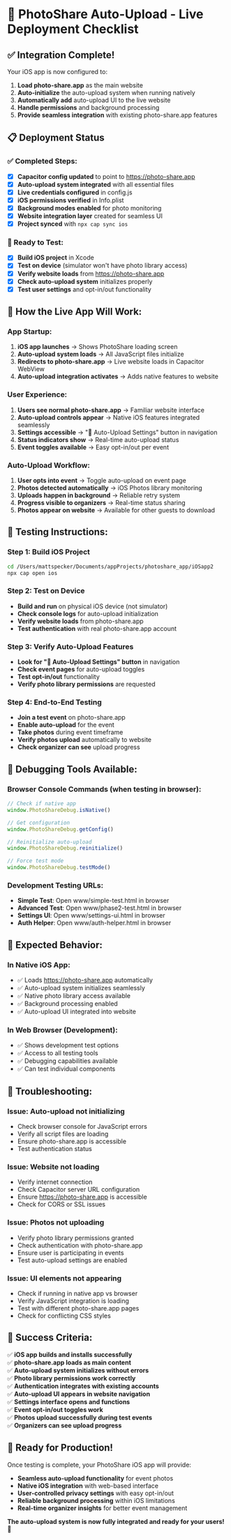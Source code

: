 # 🚀 PhotoShare Auto-Upload - Live Deployment Checklist

## ✅ **Integration Complete!**

Your iOS app is now configured to:
1. **Load photo-share.app** as the main website
2. **Auto-initialize** the auto-upload system when running natively
3. **Automatically add** auto-upload UI to the live website
4. **Handle permissions** and background processing
5. **Provide seamless integration** with existing photo-share.app features

## 📋 **Deployment Status**

### **✅ Completed Steps:**
- [x] **Capacitor config updated** to point to https://photo-share.app
- [x] **Auto-upload system integrated** with all essential files
- [x] **Live credentials configured** in config.js
- [x] **iOS permissions verified** in Info.plist
- [x] **Background modes enabled** for photo monitoring
- [x] **Website integration layer** created for seamless UI
- [x] **Project synced** with `npx cap sync ios`

### **🚀 Ready to Test:**
- [x] **Build iOS project** in Xcode
- [x] **Test on device** (simulator won't have photo library access)
- [x] **Verify website loads** from https://photo-share.app
- [x] **Check auto-upload system** initializes properly
- [x] **Test user settings** and opt-in/out functionality

## 📱 **How the Live App Will Work:**

### **App Startup:**
1. **iOS app launches** → Shows PhotoShare loading screen
2. **Auto-upload system loads** → All JavaScript files initialize
3. **Redirects to photo-share.app** → Live website loads in Capacitor WebView
4. **Auto-upload integration activates** → Adds native features to website

### **User Experience:**
1. **Users see normal photo-share.app** → Familiar website interface
2. **Auto-upload controls appear** → Native iOS features integrated seamlessly
3. **Settings accessible** → "📱 Auto-Upload Settings" button in navigation
4. **Status indicators show** → Real-time auto-upload status
5. **Event toggles available** → Easy opt-in/out per event

### **Auto-Upload Workflow:**
1. **User opts into event** → Toggle auto-upload on event page
2. **Photos detected automatically** → iOS Photos library monitoring
3. **Uploads happen in background** → Reliable retry system
4. **Progress visible to organizers** → Real-time status sharing
5. **Photos appear on website** → Available for other guests to download

## 🧪 **Testing Instructions:**

### **Step 1: Build iOS Project**
```bash
cd /Users/mattspecker/Documents/appProjects/photoshare_app/iOSapp2
npx cap open ios
```

### **Step 2: Test on Device**
- **Build and run** on physical iOS device (not simulator)
- **Check console logs** for auto-upload initialization
- **Verify website loads** from photo-share.app
- **Test authentication** with real photo-share.app account

### **Step 3: Verify Auto-Upload Features**
- **Look for "📱 Auto-Upload Settings" button** in navigation
- **Check event pages** for auto-upload toggles
- **Test opt-in/out** functionality
- **Verify photo library permissions** are requested

### **Step 4: End-to-End Testing**
- **Join a test event** on photo-share.app
- **Enable auto-upload** for the event
- **Take photos** during event timeframe
- **Verify photos upload** automatically to website
- **Check organizer can see** upload progress

## 🔧 **Debugging Tools Available:**

### **Browser Console Commands** (when testing in browser):
```javascript
// Check if native app
window.PhotoShareDebug.isNative()

// Get configuration
window.PhotoShareDebug.getConfig()

// Reinitialize auto-upload
window.PhotoShareDebug.reinitialize()

// Force test mode
window.PhotoShareDebug.testMode()
```

### **Development Testing URLs:**
- **Simple Test**: Open www/simple-test.html in browser
- **Advanced Test**: Open www/phase2-test.html in browser  
- **Settings UI**: Open www/settings-ui.html in browser
- **Auth Helper**: Open www/auth-helper.html in browser

## 🎯 **Expected Behavior:**

### **In Native iOS App:**
- ✅ Loads https://photo-share.app automatically
- ✅ Auto-upload system initializes seamlessly
- ✅ Native photo library access available
- ✅ Background processing enabled
- ✅ Auto-upload UI integrated into website

### **In Web Browser (Development):**
- ✅ Shows development test options
- ✅ Access to all testing tools
- ✅ Debugging capabilities available
- ✅ Can test individual components

## 🚨 **Troubleshooting:**

### **Issue: Auto-upload not initializing**
- Check browser console for JavaScript errors
- Verify all script files are loading
- Ensure photo-share.app is accessible
- Test authentication status

### **Issue: Website not loading**
- Verify internet connection
- Check Capacitor server URL configuration
- Ensure https://photo-share.app is accessible
- Check for CORS or SSL issues

### **Issue: Photos not uploading**
- Verify photo library permissions granted
- Check authentication with photo-share.app
- Ensure user is participating in events
- Test auto-upload settings are enabled

### **Issue: UI elements not appearing**
- Check if running in native app vs browser
- Verify JavaScript integration is loading
- Test with different photo-share.app pages
- Check for conflicting CSS styles

## 🎉 **Success Criteria:**

✅ **iOS app builds and installs successfully**  
✅ **photo-share.app loads as main content**  
✅ **Auto-upload system initializes without errors**  
✅ **Photo library permissions work correctly**  
✅ **Authentication integrates with existing accounts**  
✅ **Auto-upload UI appears in website navigation**  
✅ **Settings interface opens and functions**  
✅ **Event opt-in/out toggles work**  
✅ **Photos upload successfully during test events**  
✅ **Organizers can see upload progress**  

## 🚀 **Ready for Production!**

Once testing is complete, your PhotoShare iOS app will provide:
- **Seamless auto-upload functionality** for event photos
- **Native iOS integration** with web-based interface  
- **User-controlled privacy settings** with easy opt-in/out
- **Reliable background processing** within iOS limitations
- **Real-time organizer insights** for better event management

**The auto-upload system is now fully integrated and ready for your users!** 🎊
